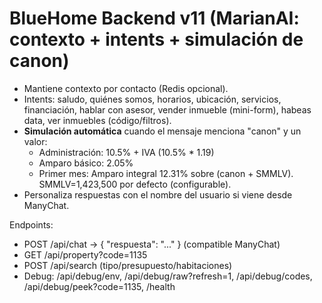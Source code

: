 # BlueHome Backend v11 (MarianAI: contexto + intents + simulación de canon)

- Mantiene contexto por contacto (Redis opcional).
- Intents: saludo, quiénes somos, horarios, ubicación, servicios, financiación, hablar con asesor, vender inmueble (mini-form), habeas data, ver inmuebles (código/filtros).
- **Simulación automática** cuando el mensaje menciona "canon" y un valor: 
  - Administración: 10.5% + IVA (10.5% * 1.19)
  - Amparo básico: 2.05%
  - Primer mes: Amparo integral 12.31% sobre (canon + SMMLV). SMMLV=1,423,500 por defecto (configurable).
- Personaliza respuestas con el nombre del usuario si viene desde ManyChat.

Endpoints:
- POST /api/chat  → { "respuesta": "..." } (compatible ManyChat)
- GET /api/property?code=1135
- POST /api/search  (tipo/presupuesto/habitaciones)
- Debug: /api/debug/env, /api/debug/raw?refresh=1, /api/debug/codes, /api/debug/peek?code=1135, /health
